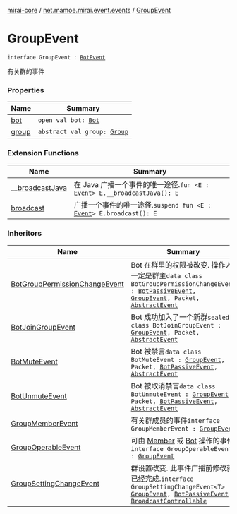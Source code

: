 [mirai-core](../../index.md) / [net.mamoe.mirai.event.events](../index.md) / [GroupEvent](./index.md)

# GroupEvent

`interface GroupEvent : `[`BotEvent`](../-bot-event/index.md)

有关群的事件

### Properties

| Name | Summary |
|---|---|
| [bot](bot.md) | `open val bot: `[`Bot`](../../net.mamoe.mirai/-bot/index.md) |
| [group](group.md) | `abstract val group: `[`Group`](../../net.mamoe.mirai.contact/-group/index.md) |

### Extension Functions

| Name | Summary |
|---|---|
| [__broadcastJava](../../net.mamoe.mirai.event/__broadcast-java.md) | 在 Java 广播一个事件的唯一途径.`fun <E : `[`Event`](../../net.mamoe.mirai.event/-event/index.md)`> E.__broadcastJava(): E` |
| [broadcast](../../net.mamoe.mirai.event/broadcast.md) | 广播一个事件的唯一途径.`suspend fun <E : `[`Event`](../../net.mamoe.mirai.event/-event/index.md)`> E.broadcast(): E` |

### Inheritors

| Name | Summary |
|---|---|
| [BotGroupPermissionChangeEvent](../-bot-group-permission-change-event/index.md) | Bot 在群里的权限被改变. 操作人一定是群主`data class BotGroupPermissionChangeEvent : `[`BotPassiveEvent`](../-bot-passive-event.md)`, `[`GroupEvent`](./index.md)`, Packet, `[`AbstractEvent`](../../net.mamoe.mirai.event/-abstract-event/index.md) |
| [BotJoinGroupEvent](../-bot-join-group-event/index.md) | Bot 成功加入了一个新群`sealed class BotJoinGroupEvent : `[`GroupEvent`](./index.md)`, Packet, `[`AbstractEvent`](../../net.mamoe.mirai.event/-abstract-event/index.md) |
| [BotMuteEvent](../-bot-mute-event/index.md) | Bot 被禁言`data class BotMuteEvent : `[`GroupEvent`](./index.md)`, Packet, `[`BotPassiveEvent`](../-bot-passive-event.md)`, `[`AbstractEvent`](../../net.mamoe.mirai.event/-abstract-event/index.md) |
| [BotUnmuteEvent](../-bot-unmute-event/index.md) | Bot 被取消禁言`data class BotUnmuteEvent : `[`GroupEvent`](./index.md)`, Packet, `[`BotPassiveEvent`](../-bot-passive-event.md)`, `[`AbstractEvent`](../../net.mamoe.mirai.event/-abstract-event/index.md) |
| [GroupMemberEvent](../-group-member-event/index.md) | 有关群成员的事件`interface GroupMemberEvent : `[`GroupEvent`](./index.md) |
| [GroupOperableEvent](../-group-operable-event/index.md) | 可由 [Member](../../net.mamoe.mirai.contact/-member/index.md) 或 [Bot](../../net.mamoe.mirai/-bot/index.md) 操作的事件`interface GroupOperableEvent : `[`GroupEvent`](./index.md) |
| [GroupSettingChangeEvent](../-group-setting-change-event/index.md) | 群设置改变. 此事件广播前修改就已经完成.`interface GroupSettingChangeEvent<T> : `[`GroupEvent`](./index.md)`, `[`BotPassiveEvent`](../-bot-passive-event.md)`, `[`BroadcastControllable`](../../net.mamoe.mirai.event/-broadcast-controllable/index.md) |
